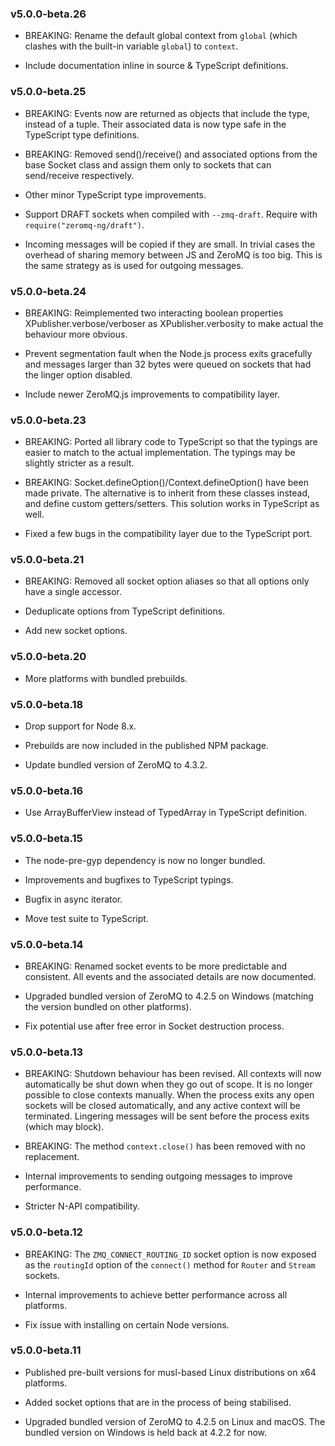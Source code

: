 ### v5.0.0-beta.26

* BREAKING: Rename the default global context from `global` (which clashes with the built-in variable `global`) to `context`.

* Include documentation inline in source & TypeScript definitions.

### v5.0.0-beta.25

* BREAKING: Events now are returned as objects that include the type, instead of a tuple. Their associated data is now type safe in the TypeScript type definitions.

* BREAKING: Removed send()/receive() and associated options from the base Socket class and assign them only to sockets that can send/receive respectively.

* Other minor TypeScript type improvements.

* Support DRAFT sockets when compiled with `--zmq-draft`. Require with `require("zeromq-ng/draft")`.

* Incoming messages will be copied if they are small. In trivial cases the overhead of sharing memory between JS and ZeroMQ is too big. This is the same strategy as is used for outgoing messages.

### v5.0.0-beta.24

* BREAKING: Reimplemented two interacting boolean properties XPublisher.verbose/verboser as XPublisher.verbosity to make actual the behaviour more obvious.

* Prevent segmentation fault when the Node.js process exits gracefully and messages larger than 32 bytes were queued on sockets that had the linger option disabled.

* Include newer ZeroMQ.js improvements to compatibility layer.

### v5.0.0-beta.23

* BREAKING: Ported all library code to TypeScript so that the typings are easier to match to the actual implementation. The typings may be slightly stricter as a result.

* BREAKING: Socket.defineOption()/Context.defineOption() have been made private. The alternative is to inherit from these classes instead, and define custom getters/setters. This solution works in TypeScript as well.

* Fixed a few bugs in the compatibility layer due to the TypeScript port.

### v5.0.0-beta.21

* BREAKING: Removed all socket option aliases so that all options only have a single accessor.

* Deduplicate options from TypeScript definitions.

* Add new socket options.

### v5.0.0-beta.20

* More platforms with bundled prebuilds.

### v5.0.0-beta.18

* Drop support for Node 8.x.

* Prebuilds are now included in the published NPM package.

* Update bundled version of ZeroMQ to 4.3.2.

### v5.0.0-beta.16

* Use ArrayBufferView instead of TypedArray in TypeScript definition.

### v5.0.0-beta.15

* The node-pre-gyp dependency is now no longer bundled.

* Improvements and bugfixes to TypeScript typings.

* Bugfix in async iterator.

* Move test suite to TypeScript.

### v5.0.0-beta.14

* BREAKING: Renamed socket events to be more predictable and consistent. All events and the associated details are now documented.

* Upgraded bundled version of ZeroMQ to 4.2.5 on Windows (matching the version bundled on other platforms).

* Fix potential use after free error in Socket destruction process.

### v5.0.0-beta.13

* BREAKING: Shutdown behaviour has been revised. All contexts will now automatically be shut down when they go out of scope. It is no longer possible to close contexts manually. When the process exits any open sockets will be closed automatically, and any active context will be terminated. Lingering messages will be sent before the process exits (which may block).

* BREAKING: The method `context.close()` has been removed with no replacement.

* Internal improvements to sending outgoing messages to improve performance.

* Stricter N-API compatibility.

### v5.0.0-beta.12

* BREAKING: The `ZMQ_CONNECT_ROUTING_ID` socket option is now exposed as the `routingId` option of the `connect()` method for `Router` and `Stream` sockets.

* Internal improvements to achieve better performance across all platforms.

* Fix issue with installing on certain Node versions.

### v5.0.0-beta.11

* Published pre-built versions for musl-based Linux distributions on x64 platforms.

* Added socket options that are in the process of being stabilised.

* Upgraded bundled version of ZeroMQ to 4.2.5 on Linux and macOS. The bundled version on Windows is held back at 4.2.2 for now.
